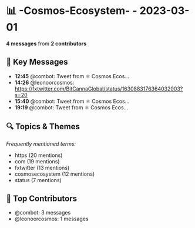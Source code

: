 # 📊 -Cosmos-Ecosystem- - 2023-03-01
**4 messages** from **2 contributors**

## 💬 Key Messages
- **12:45** @combot: [‌‌‌‌‎⁠](https://twitter.com/CosmosEcosystem/status/1630912029379657730)Tweet from ⚛️ Cosmos Ecos...
- **14:26** @leonoorcosmos: https://fxtwitter.com/BitCannaGlobal/status/1630883176364032003?s=20
- **15:40** @combot: [‌‌‌‌‎⁠](https://twitter.com/CosmosEcosystem/status/1630956216548483075)Tweet from ⚛️ Cosmos Ecos...
- **19:19** @combot: [‌‌‌‌‎⁠](https://twitter.com/CosmosEcosystem/status/1631011375618113537)Tweet from ⚛️ Cosmos Ecos...

## 🔍 Topics & Themes
*Frequently mentioned terms:*
- https (20 mentions)
- com (19 mentions)
- fxtwitter (13 mentions)
- cosmosecosystem (12 mentions)
- status (7 mentions)

## 👥 Top Contributors
- @combot: 3 messages
- @leonoorcosmos: 1 messages